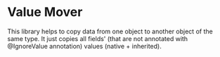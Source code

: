 # Value Mover

This library helps to copy data from one object to another object of the same type.
It just copies all fields' (that are not annotated with @IgnoreValue annotation) values (native + inherited).
